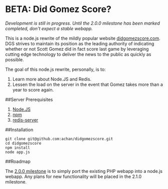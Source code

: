 BETA: Did Gomez Score?
======================

*Development is still in progress. Until the 2.0.0 milestone has been marked completed, don't
expect a stable webapp.*

This is a node.js rewrite of the mildly popular website
[didgomezscore.com](http://didgomezscore.com). DGS strives to maintain its position as the
leading authority of indicating whether or not Scott Gomez did in fact score last game by
leveraging cutting edge technology to deliver the news to the public as quickly as possible.

The goal of this node.js rewrite, personally, is to:

1. Learn more about Node.JS and Redis.
2. Lessen the load on the server in the event that Gomez takes more than a year to score again.


##Server Prerequisites

1. [Node.JS](http://nodejs.org)
2. [npm](http://npmjs.org)
3. [redis-server](http://redis.io)


##Installation

    git clone git@github.com:achan/didgomezscore.git
    cd didgomezscore
    npm install
    node app.js


##Roadmap

The [2.0.0 milestone](https://github.com/achan/didgomezscore/issues/milestones) is to simply
port the existing PHP webapp into a node.js webapp. Any plans for new functionality will be 
placed in the 2.1.0 milestone.
